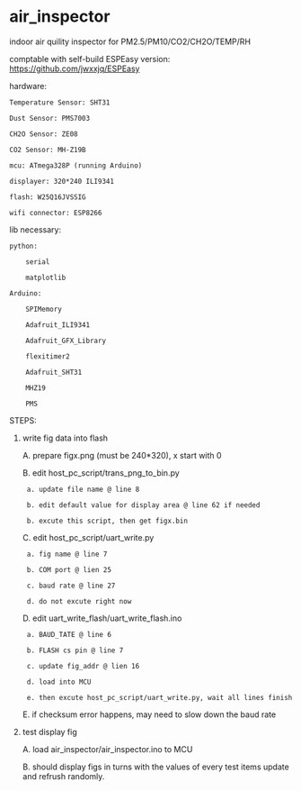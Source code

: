 # air_inspector
indoor air quility inspector for PM2.5/PM10/CO2/CH2O/TEMP/RH

comptable with self-build ESPEasy version: https://github.com/jwxxjq/ESPEasy

hardware:

    Temperature Sensor: SHT31
    
    Dust Sensor: PMS7003
    
    CH2O Sensor: ZE08
    
    CO2 Sensor: MH-Z19B

    mcu: ATmega328P (running Arduino)

    displayer: 320*240 ILI9341

    flash: W25Q16JVSSIG

    wifi connector: ESP8266


lib necessary:

    python:

        serial
  
        matplotlib
  
    Arduino:

        SPIMemory
  
        Adafruit_ILI9341
        
        Adafruit_GFX_Library
        
        flexitimer2
        
        Adafruit_SHT31
        
        MHZ19
        
        PMS

STEPS:

1. write fig data into flash

    A. prepare figx.png (must be 240*320), x start with 0
  
    B. edit host_pc_script/trans_png_to_bin.py
  
        a. update file name @ line 8
        
        b. edit default value for display area @ line 62 if needed
    
        b. excute this script, then get figx.bin
    
    C. edit host_pc_script/uart_write.py
  
        a. fig name @ line 7
    
        b. COM port @ lien 25
    
        c. baud rate @ line 27
    
        d. do not excute right now
  
    D. edit uart_write_flash/uart_write_flash.ino
  
        a. BAUD_TATE @ line 6
    
        b. FLASH cs pin @ line 7
    
        c. update fig_addr @ lien 16
    
        d. load into MCU
    
        e. then excute host_pc_script/uart_write.py, wait all lines finish
    
    E. if checksum error happens, may need to slow down the baud rate
  
 
2. test display fig

    A. load air_inspector/air_inspector.ino to MCU
    
    B. should display figs in turns with the values of every test items update and refrush randomly.
